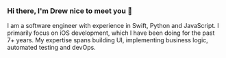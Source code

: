 ### Hi there, I'm Drew nice to meet you 👋

I am a software engineer with experience in Swift, Python and JavaScript. I primarily focus on iOS development, which I have been doing for the past 7+ years. My expertise spans building UI, implementing business logic, automated testing and devOps.

<!-- I recently worked as an iOS Engineer at [DAZN](https://dazngroup.com/) where I was involved in a lot of interesting projects and features, most notably building features to provide support for [NFL Game Pass International](https://www.dazn.com/en-US/news/football/dazn-and-nfl-sign-long-term-global-deal-from-2023-season/7azf7nio2pm11mvim1ypoi711) globally through DAZN. -->

<!-- In 2015, after graduating from [MEST Africa](https://meltwater.org/), I co-founded [Ampersand Technologies Ltd](https://ampersandllc.co) where I served as Tech Lead. In this role, I had the opportunity to provide technical vision and leadership for the company as well as provide mentorship for entry-level engineers and interns. -->

<!-- I'm currently taking a deep dive into software architecture, I've taken a liken to [Clean Architecture written by Robert C. Martin](https://www.amazon.com/Clean-Architecture-Craftsmans-Software-Structure/dp/0134494164) -->

<!-- I contribute actively to opensource through Greenstand. -->

<!-- In my spare time when I am not coding, I like to play with my arduino. I am currently building a water-level monitor which you can follow along here. -->


<!--
**drewbrns/drewbrns** is a ✨ _special_ ✨ repository because its `README.md` (this file) appears on your GitHub profile.

Here are some ideas to get you started:

- 🔭 I’m currently working on ...
- 🌱 I’m currently learning ...
- 👯 I’m looking to collaborate on ...
- 🤔 I’m looking for help with ...
- 💬 Ask me about ...
- 📫 How to reach me: ...
- 😄 Pronouns: ...
- ⚡ Fun fact: ...

🌱 I’m currently taking a deep dive into ...
  - 
  - Algorithmic thinking
  - Machine learning - classical as well as deep learning

-->
